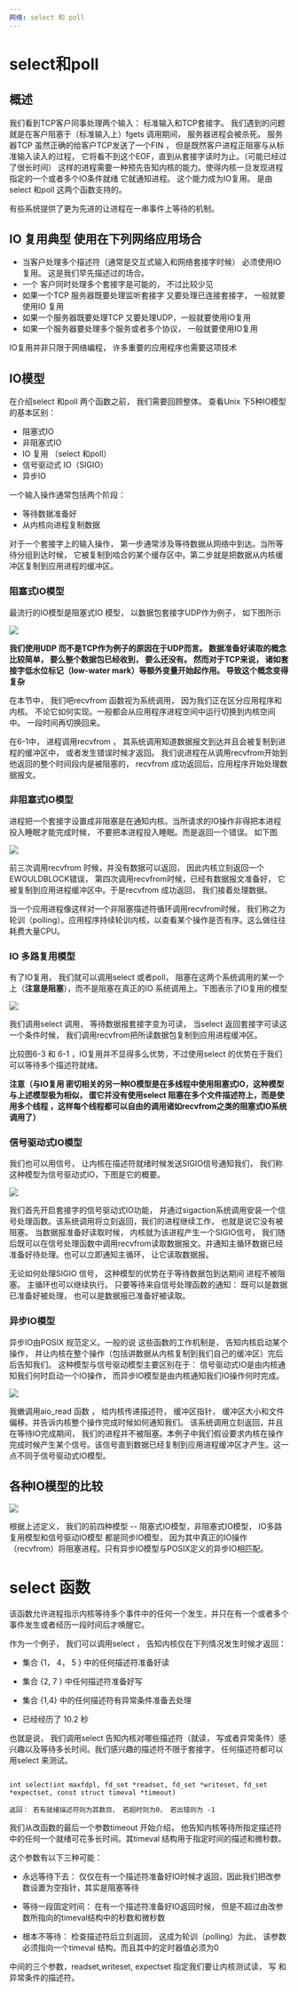 ```yaml
---
网络: select 和 poll
---
```


# select和poll

## 概述

我们看到TCP客户同事处理两个输入： 标准输入和TCP套接字。 我们遇到的问题就是在客户阻塞于（标准输入上）fgets 调用期间， 服务器进程会被杀死。 服务器TCP 虽然正确的给客户TCP发送了一个FIN ， 但是既然客户进程正阻塞与从标准输入读入的过程， 它将看不到这个EOF，直到从套接字读时为止。（可能已经过了很长时间） 这样的进程需要一种预先告知内核的能力。使得内核一旦发现进程指定的一个或者多个IO条件就绪 它就通知进程。 这个能力成为IO复用。 是由select 和poll 这两个函数支持的。

有些系统提供了更为先进的让进程在一串事件上等待的机制。

## IO 复用典型 使用在下列网络应用场合

* 当客户处理多个描述符（通常是交互式输入和网络套接字时候） 必须使用IO复用。 这是我们早先描述过的场合。
* 一个 客户同时处理多个套接字是可能的， 不过比较少见
* 如果一个TCP 服务器既要处理监听套接字 又要处理已连接套接字， 一般就要使用IO 复用
* 如果一个服务器既要处理TCP 又要处理UDP，一般就要使用IO复用
* 如果一个服务器要处理多个服务或者多个协议， 一般就要使用IO复用

IO复用并非只限于网络编程， 许多重要的应用程序也需要这项技术

## IO模型

在介绍select 和poll 两个函数之前， 我们需要回顾整体。 查看Unix 下5种IO模型的基本区别：

* 阻塞式IO
* 非阻塞式IO
* IO 复用 （select 和poll）
* 信号驱动式 IO（SIGIO）
* 异步IO

 一个输入操作通常包括两个阶段：

* 等待数据准备好
* 从内核向进程复制数据

对于一个套接字上的输入操作， 第一步通常涉及等待数据从网络中到达。当所等待分组到达时候， 它被复制到啮合的某个缓存区中。第二步就是把数据从内核缓冲区复制到应用进程的缓冲区。

### 阻塞式IO模型

最流行的IO模型是阻塞式IO 模型， 以数据包套接字UDP作为例子， 如下图所示

![](../../.gitbook/assets/image%20%2830%29.png)

**我们使用UDP 而不是TCP作为例子的原因在于UDP而言。 数据准备好读取的概念比较简单， 要么整个数据包已经收到， 要么还没有。 然而对于TCP来说， 诸如套接字低水位标记（low-water mark）等额外变量开始起作用。 导致这个概念变得复杂**

在本节中， 我们吧recvfrom 函数视为系统调用， 因为我们正在区分应用程序和内核。 不论它如何实现。一般都会从应用程序进程空间中运行切换到内核空间中。 一段时间再切换回来。

在6-1中， 进程调用recvfrom ， 其系统调用知道数据报文到达并且会被复制到进程的缓冲区中， 或者发生错误时候才返回。  我们说进程在从调用recvfrom开始到他返回的整个时间段内是被阻塞的， recvfrom 成功返回后，应用程序开始处理数据报文。



### 非阻塞式IO模型

进程把一个套接字设置成非阻塞是在通知内核。当所请求的IO操作非得把本进程投入睡眠才能完成时候， 不要把本进程投入睡眠。而是返回一个错误。 如下图

![](../../.gitbook/assets/image%20%2819%29.png)

前三次调用recvfrom 时候，并没有数据可以返回， 因此内核立刻返回一个 EWOULDBLOCK错误， 第四次调用recvfrom时候，已经有数据报文准备好， 它被复制到应用进程缓冲区中。于是recvfrom 成功返回， 我们接着处理数据。

当一个应用进程像这样对一个非阻塞描述符循环调用recvfrom时候， 我们称之为轮训（polling）。应用程序持续轮训内核，以查看某个操作是否有序。这么做往往耗费大量CPU。 



### IO 多路复用模型

有了IO复用， 我们就可以调用select 或者poll， 阻塞在这两个系统调用的某一个上（**注意是阻塞**），而不是阻塞在真正的IO 系统调用上。下图表示了IO复用的模型

![](../../.gitbook/assets/image%20%285%29.png)

我们调用select 调用， 等待数据报套接字变为可读， 当select 返回套接字可读这一个条件时候， 我们调用recvfrom把所读数据包复制到应用进程缓冲区。

比较图6-3 和 6-1 ，IO复用并不显得多么优势，不过使用select 的优势在于我们可以等待多个描述符就绪。

**注意（与IO复用 密切相关的另一种IO模型是在多线程中使用阻塞式IO，这种模型与上述模型极为相似， 蛋它并没有使用select 阻塞在多个文件描述符上，而是使用多个线程 ，这样每个线程都可以自由的调用诸如recvfrom之类的阻塞式IO系统调用了）**

### 信号驱动式IO模型

我们也可以用信号， 让内核在描述符就绪时候发送SIGIO信号通知我们， 我们称这种模型为信号驱动式IO，下图是它的概要。

![](../../.gitbook/assets/image%20%284%29.png)



我们首先开启套接字的信号驱动式IO功能， 并通过sigaction系统调用安装一个信号处理函数。该系统调用将立刻返回，我们的进程继续工作， 也就是说它没有被阻塞。 当数据报准备好读取时候， 内核就为该进程产生一个SIGIO信号， 我们随后既可以在信号处理函数中调用recvfrom读取数据报文。并通知主循环数据已经准备好待处理。也可以立即通知主循环， 让它读取数据报。



无论如何处理SIGIO 信号， 这种模型的优势在于等待数据包到达期间 进程不被阻塞。 主循环也可以继续执行。 只要等待来自信号处理函数的通知： 既可以是数据已准备好被处理， 也可以是数据报已准备好被读取。



### 异步IO模型

异步IO由POSIX 规范定义。一般的说 这些函数的工作机制是， 告知内核启动某个操作， 并让内核在整个操作（包括讲数据从内核复制到我们自己的缓冲区）完后后告知我们。 这种模型与信号驱动模型主要区别在于： 信号驱动式IO是由内核通知我们何时启动一个IO操作， 而异步IO模型是由内核通知我们IO操作何时完成。

![](../../.gitbook/assets/image%20%2821%29.png)

我嫩调用aio\_read 函数 ， 给内核传递描述符， 缓冲区指针， 缓冲区大小和文件偏移。并告诉内核整个操作完成时候如何通知我们。 该系统调用立刻返回，并且在等待IO完成期间， 我们的进程并不被阻塞。本例子中我们假设要求内核在操作完成时候产生某个信号。该信号直到数据已经复制到应用进程缓冲区才产生。这一点不同于信号驱动式IO模型。



## 各种IO模型的比较

![](../../.gitbook/assets/image%20%2822%29.png)

根据上述定义， 我们的前四种模型 -- 阻塞式IO模型，非阻塞式IO模型， IO多路复用模型和信号驱动IO模型 都是同步IO模型， 因为其中真正的IO操作（recvfrom）将阻塞进程。只有异步IO模型与POSIX定义的异步IO相匹配。


# select 函数

该函数允许进程指示内核等待多个事件中的任何一个发生，并只在有一个或者多个事件发生或者经历一段时间后才唤醒它。

作为一个例子， 我们可以调用select ， 告知内核仅在下列情况发生时候才返回：

* 集合 {1， 4， 5 } 中的任何描述符准备好读

* 集合 {2, 7 } 中任何描述符准备好写

* 集合 {1,4} 中的任何描述符有异常条件准备去处理

* 已经经历了 10.2 秒

也就是说， 我们调用select 告知内核对哪些描述符（就读， 写或者异常条件）感兴趣以及等待多长时间。我们感兴趣的描述符不限于套接字， 任何描述符都可以用select 来测试。

```

int select(int maxfdpl, fd_set *readset, fd_set *writeset, fd_set *expectset, const struct timeval *timeout)

返回： 若有就绪描述符则为其数目， 若超时则为0， 若出错则为 -1

```

我们从改函数的最后一个参数timeout 开始介绍， 他告知内核等待所指定描述符中的任何一个就绪可花多长时间。其timeval 结构用于指定时间的描述和微秒数。

这个参数有以下三种可能：

* 永远等待下去： 仅仅在有一个描述符准备好IO时候才返回，因此我们把改参数设置为空指针，其实是阻塞等待

* 等待一段固定时间： 在有一个描述符准备好IO返回时候， 但是不超过由改参数所指向的timeval结构中的秒数和微秒数

* 根本不等待： 检查描述符后立刻返回， 这成为轮训（polling）为此， 该参数必须指向一个timeval 结构。而且其中的定时器值必须为0

中间的三个参数，readset,writeset, expectset 指定我们要让内核测试读， 写 和异常条件的描述符。





























